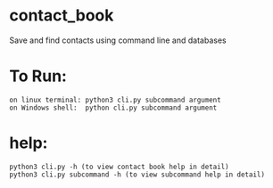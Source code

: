 # contact_book
Save and find contacts using command line and databases

# To Run:
    on linux terminal: python3 cli.py subcommand argument
    on Windows shell:  python cli.py subcommand argument

# help:
    python3 cli.py -h (to view contact book help in detail)
    python3 cli.py subcommand -h (to view subcommand help in detail)